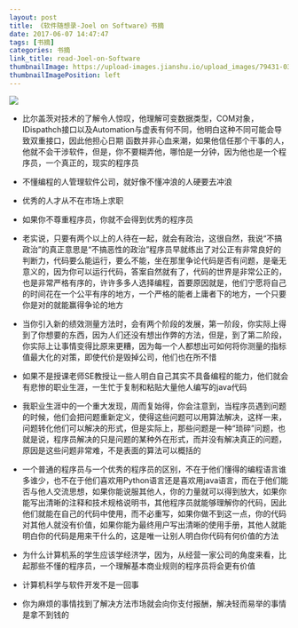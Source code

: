 ```yaml
---
layout: post
title: 《软件随想录-Joel on Software》书摘
date: 2017-06-07 14:47:47
tags: [书摘]
categories: 书摘
link_title: read-Joel-on-Software
thumbnailImage: https://upload-images.jianshu.io/upload_images/79431-0358a3c27aa26d94.jpg?imageMogr2/auto-orient/strip%7CimageView2/2/w/510/format/webp
thumbnailImagePosition: left
---
```

<!-- toc -->
<!-- more -->
![](https://upload-images.jianshu.io/upload_images/79431-0358a3c27aa26d94.jpg?imageMogr2/auto-orient/strip%7CimageView2/2/w/510/format/webp)

- 比尔盖茨对技术的了解令人惊叹，他理解可变数据类型，COM对象，IDispathch接口以及Automation与虚表有何不同，他明白这种不同可能会导致双重接口，因此他担心日期 函数并非心血来潮，如果他信任那个干事的人，他就不会干涉软件，但是，你不要糊弄他，哪怕是一分钟，因为他也是一个程序员，一个真正的，现实的程序员

- 不懂编程的人管理软件公司，就好像不懂冲浪的人硬要去冲浪


- 优秀的人才从不在市场上求职

- 如果你不尊重程序员，你就不会得到优秀的程序员

- 老实说，只要有两个以上的人待在一起，就会有政治，这很自然，我说“不搞政治”的真正意思是“不搞恶性的政治”程序员早就练出了对公正有非常良好的判断力，代码要么能运行，要么不能，坐在那里争论代码是否有问题，是毫无意义的，因为你可以运行代码，答案自然就有了，代码的世界是非常公正的，也是非常严格有序的，许许多多人选择编程，首要原因就是，他们宁愿将自己的时间花在一个公平有序的地方，一个严格的能者上庸者下的地方，一个只要你是对的就能赢得争论的地方

- 当你引入新的绩效测量方法时，会有两个阶段的发展，第一阶段，你实际上得到了你想要的东西，因为人们还没有想出作弊的方法，但是，到了第二阶段，你实际上让事情变得比原来更糟，因为每一个人都想出可如何将你测量的指标值最大化的对策，即使代价是毁掉公司，他们也在所不惜

- 如果不是授课老师SE教授让一些人明白自己其实不具备编程的能力，他们就会有悲惨的职业生涯，一生忙于复制和粘贴大量他人编写的java代码

- 我职业生涯中的一个重大发现，周而复始得，你会注意到，当程序员遇到问题的时候，他们会把问题重新定义，使得这些问题可以用算法解决，这样一来，问题转化他们可以解决的形式，但是实际上，那些问题是一种“琐碎”问题，也就是说，程序员解决的只是问题的某种外在形式，而并没有解决真正的问题，原因是这些问题非常难，不是表面的算法可以概括的

- 一个普通的程序员与一个优秀的程序员的区别，不在于他们懂得的编程语言谁多谁少，也不在于他们喜欢用Python语言还是喜欢用java语言，而在于他们能否与他人交流思想，如果你能说服其他人，你的力量就可以得到放大，如果你能写出清晰的注释和技术规格说明书，其他程序员就能够理解你的代码，因此他们就能在自己的代码中使用，而不必重写，如果你做不到这一点，你的代码对其他人就没有价值，如果你能为最终用户写出清晰的使用手册，其他人就能明白你的代码是用来干什么的，这是唯一让别人明白你代码有何价值的方法

- 为什么计算机系的学生应该学经济学，因为，从经营一家公司的角度来看，比起那些不懂的程序员，一个理解基本商业规则的程序员将会更有价值

- 计算机科学与软件开发不是一回事

- 你为麻烦的事情找到了解决方法市场就会向你支付报酬，解决轻而易举的事情是拿不到钱的






































